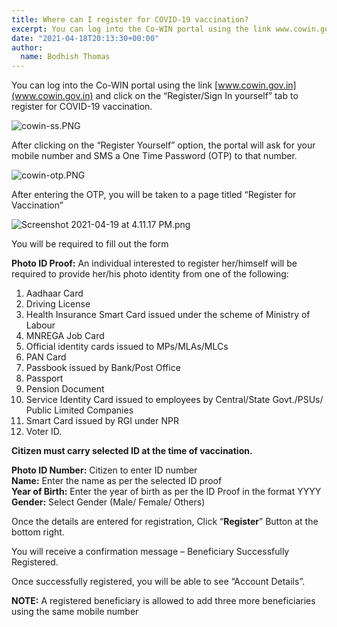 ```yaml
---
title: Where can I register for COVID-19 vaccination?
excerpt: You can log into the Co-WIN portal using the link www.cowin.gov.in and click on the “Register/Sign In yourself” tab to register for COVID-19 vaccination.
date: "2021-04-18T20:13:30+00:00"
author:
  name: Bodhish Thomas
---
```

You can log into the Co-WIN portal using the link [www.cowin.gov.in](www.cowin.gov.in) and click on the “Register/Sign In yourself” tab to register for COVID-19 vaccination. 

![cowin-ss.PNG](https://editor.cowinindia.org/rails/active_storage/blobs/redirect/eyJfcmFpbHMiOnsibWVzc2FnZSI6IkJBaHBDdz09IiwiZXhwIjpudWxsLCJwdXIiOiJibG9iX2lkIn19--547f3a383a0feb8bf13b120d1cea58dfe94246ae/cowin-ss.PNG)



After clicking on the “Register Yourself” option, the portal will ask for your mobile number and SMS a One Time Password (OTP) to that number.

![cowin-otp.PNG](https://editor.cowinindia.org/rails/active_storage/blobs/redirect/eyJfcmFpbHMiOnsibWVzc2FnZSI6IkJBaHBEQT09IiwiZXhwIjpudWxsLCJwdXIiOiJibG9iX2lkIn19--b0d057c1f95c7ecb573fde8e2263f56c0b61cf01/cowin-otp.PNG)

After entering the OTP, you will be taken to a page titled “Register for Vaccination”


![Screenshot 2021-04-19 at 4.11.17 PM.png](https://editor.cowinindia.org/rails/active_storage/blobs/redirect/eyJfcmFpbHMiOnsibWVzc2FnZSI6IkJBaHBEZz09IiwiZXhwIjpudWxsLCJwdXIiOiJibG9iX2lkIn19--0f1d36b5eef2ccac4e069c63d501d3924a15e138/Screenshot%202021-04-19%20at%204.11.17%20PM.png)


You will be required to fill out the form

**Photo ID Proof:** An individual interested to register her/himself will be required to provide her/his photo identity from one of the following: <ol>
<li>Aadhaar Card</li>
<li>Driving License</li>
<li>Health Insurance Smart Card issued under the scheme of Ministry of Labour</li>
<li>MNREGA Job Card</li>
<li>Official identity cards issued to MPs/MLAs/MLCs</li>
<li>PAN Card</li>
<li>Passbook issued by Bank/Post Office</li>
<li>Passport</li>
<li>Pension Document</li>
<li>Service Identity Card issued to employees by Central/State Govt./PSUs/ Public Limited Companies</li>
<li>Smart Card issued by RGI under NPR</li>
<li>Voter ID. </li></ol>

**Citizen must carry selected ID at the time of vaccination.**


**Photo ID Number:** Citizen to enter ID number <br>
**Name:** Enter the name as per the selected ID proof<br>
**Year of Birth:** Enter the year of birth as per the ID Proof in the format YYYY<br>
**Gender:** Select Gender (Male/ Female/ Others)

Once the details are entered for registration, Click “**Register**” Button at the bottom right.


You will receive a confirmation message – Beneficiary Successfully Registered.
 

Once successfully registered, you will be able to see “Account Details”. 

**NOTE:** A registered beneficiary is allowed to add three more beneficiaries using the same mobile number



